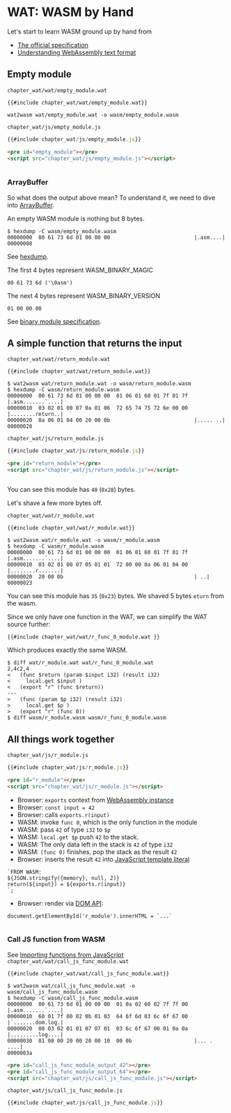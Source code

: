 # WAT: WASM by Hand

Let's start to learn WASM ground up by hand from

- [The official specification](https://webassembly.github.io/spec/core/text/index.html)
- [Understanding WebAssembly text format](https://developer.mozilla.org/en-US/docs/WebAssembly/Understanding_the_text_format)

## Empty module

`chapter_wat/wat/empty_module.wat`
```
{{#include chapter_wat/wat/empty_module.wat}}
```

```console
wat2wasm wat/empty_module.wat -o wasm/empty_module.wasm
```

`chapter_wat/js/empty_module.js`
```javascript
{{#include chapter_wat/js/empty_module.js}}
```

```markdown
<pre id="empty_module"></pre>
<script src="chapter_wat/js/empty_module.js"></script>
```

<pre id="empty_module"></pre>
<script src="chapter_wat/js/empty_module.js"></script>

### ArrayBuffer

So what does the output above mean? To understand it, we need to dive into 
[ArrayBuffer](https://developer.mozilla.org/en-US/docs/Web/JavaScript/Reference/Global_Objects/ArrayBuffer). 

An empty WASM module is nothing but 8 bytes.

```console
$ hexdump -C wasm/empty_module.wasm   
00000000  00 61 73 6d 01 00 00 00                           |.asm....|
00000008
```
See [hexdump](https://en.wikipedia.org/wiki/Hex_dump).

The first 4 bytes represent WASM_BINARY_MAGIC
```
00 61 73 6d ('\0asm')
```

The next 4 bytes represent WASM_BINARY_VERSION
```
01 00 00 00
```

See [binary module specification](https://webassembly.github.io/spec/core/binary/modules.html#binary-module).

## A simple function that returns the input

`chapter_wat/wat/return_module.wat`
```
{{#include chapter_wat/wat/return_module.wat}}
```

```console
$ wat2wasm wat/return_module.wat -o wasm/return_module.wasm
$ hexdump -C wasm/return_module.wasm
00000000  00 61 73 6d 01 00 00 00  01 06 01 60 01 7f 01 7f  |.asm.......`....|
00000010  03 02 01 00 07 0a 01 06  72 65 74 75 72 6e 00 00  |........return..|
00000020  0a 06 01 04 00 20 00 0b                           |..... ..|
00000028
```

`chapter_wat/js/return_module.js`
```javascript
{{#include chapter_wat/js/return_module.js}}
```

```markdown
<pre id="return_module"></pre>
<script src="chapter_wat/js/return_module.js"></script>
```

<pre id="return_module"></pre>
<script src="chapter_wat/js/return_module.js"></script>

You can see this module has `40` (`0x28`) bytes. 

Let's shave a few more bytes off.

`chapter_wat/wat/r_module.wat`
```
{{#include chapter_wat/wat/r_module.wat}}
```

```console
$ wat2wasm wat/r_module.wat -o wasm/r_module.wasm
$ hexdump -C wasm/r_module.wasm
00000000  00 61 73 6d 01 00 00 00  01 06 01 60 01 7f 01 7f  |.asm.......`....|
00000010  03 02 01 00 07 05 01 01  72 00 00 0a 06 01 04 00  |........r.......|
00000020  20 00 0b                                          | ..|
00000023
```
You can see this module has `35` (`0x23`) bytes. We shaved 5 bytes `eturn` from the wasm. 

Since we only have one function in the WAT, we can simplify the WAT source further:

```
{{#include chapter_wat/wat/r_func_0_module.wat }}
```

Which produces exactly the same WASM.
```console
$ diff wat/r_module.wat wat/r_func_0_module.wat
2,4c2,4
<   (func $return (param $input i32) (result i32)
<     local.get $input )
<   (export "r" (func $return))
---
>   (func (param $p i32) (result i32)
>     local.get $p )
>   (export "r" (func 0))
$ diff wasm/r_module.wasm wasm/r_func_0_module.wasm
```

## All things work together

`chapter_wat/js/r_module.js`
```javascript
{{#include chapter_wat/js/r_module.js}}
```

```markdown
<pre id="r_module"></pre>
<script src="chapter_wat/js/r_module.js"></script>
```

- Browser: `exports` context from [WebAssembly instance](https://developer.mozilla.org/en-US/docs/Web/JavaScript/Reference/Global_Objects/WebAssembly/Instance) 
- Browser: `const input = 42`
- Browser: calls `exports.r(input)`
- WASM: invoke `func 0`, which is the only function in the module
- WASM: pass `42` of type `i32` to `$p`
- WASM: `local.get $p` push `42` to the stack.
- WASM: The only data left in the stack is `42` of type `i32`
- WASM: `(func 0)` finishes, pop the stack as the result `42`
- Browser: inserts the result `42` into [JavaScript template literal](https://developer.mozilla.org/en-US/docs/Web/JavaScript/Reference/Template_literals)  
```
`FROM WASM:
${JSON.stringify({memory}, null, 2)}
return(${input}) = ${exports.r(input)}
`;
```
- Browser: render via [DOM API](https://developer.mozilla.org/en-US/docs/Web/API/Element/innerHTML): 
```
document.getElementById('r_module').innerHTML = `...`
```
<pre id="r_module"></pre>
<script src="chapter_wat/js/r_module.js"></script>

### Call JS function from WASM

See [Importing functions from JavaScript](https://developer.mozilla.org/en-US/docs/WebAssembly/Understanding_the_text_format#importing_functions_from_javascript)
`chapter_wat/wat/call_js_func_module.wat`
```
{{#include chapter_wat/wat/call_js_func_module.wat}}
```

```console
$ wat2wasm wat/call_js_func_module.wat -o wasm/call_js_func_module.wasm
$ hexdump -C wasm/call_js_func_module.wasm
00000000  00 61 73 6d 01 00 00 00  01 0a 02 60 02 7f 7f 00  |.asm.......`....|
00000010  60 01 7f 00 02 0b 01 03  64 6f 6d 03 6c 6f 67 00  |`.......dom.log.|
00000020  00 03 02 01 01 07 07 01  03 6c 6f 67 00 01 0a 0a  |.........log....|
00000030  01 08 00 20 00 20 00 10  00 0b                    |... . ....|
0000003a
```

```markdown
<pre id="call_js_func_module_output_42"></pre>
<pre id="call_js_func_module_output_64"></pre>
<script src="chapter_wat/js/call_js_func_module.js"></script>
```


`chapter_wat/js/call_js_func_module.js`
```javascript
{{#include chapter_wat/js/call_js_func_module.js}}
```

<pre id="call_js_func_module_output_42"></pre>
<pre id="call_js_func_module_output_64"></pre>
<script src="chapter_wat/js/call_js_func_module.js"></script>